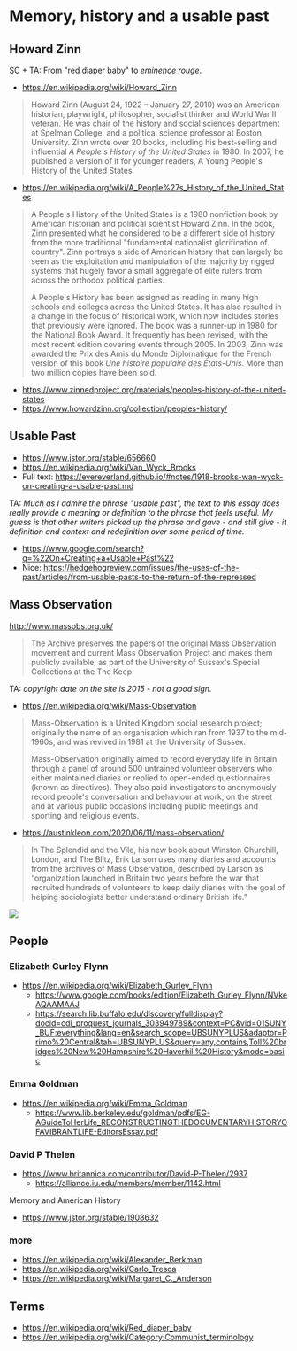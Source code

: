 # Memory, history and a usable past

## Howard Zinn

SC + TA: From "red diaper baby" to _eminence rouge_.

* https://en.wikipedia.org/wiki/Howard_Zinn
> Howard Zinn (August 24, 1922 – January 27, 2010) was an American historian, playwright, philosopher, socialist thinker and World War II veteran. He was chair of the history and social sciences department at Spelman College, and a political science professor at Boston University. Zinn wrote over 20 books, including his best-selling and influential _A People's History of the United States_ in 1980. In 2007, he published a version of it for younger readers, A Young People's History of the United States.

* https://en.wikipedia.org/wiki/A_People%27s_History_of_the_United_States
>A People's History of the United States is a 1980 nonfiction book by American historian and political scientist Howard Zinn. In the book, Zinn presented what he considered to be a different side of history from the more traditional "fundamental nationalist glorification of country". Zinn portrays a side of American history that can largely be seen as the exploitation and manipulation of the majority by rigged systems that hugely favor a small aggregate of elite rulers from across the orthodox political parties.
>
>A People's History has been assigned as reading in many high schools and colleges across the United States. It has also resulted in a change in the focus of historical work, which now includes stories that previously were ignored. The book was a runner-up in 1980 for the National Book Award. It frequently has been revised, with the most recent edition covering events through 2005. In 2003, Zinn was awarded the Prix des Amis du Monde Diplomatique for the French version of this book _Une histoire populaire des États-Unis_. More than two million copies have been sold.


* https://www.zinnedproject.org/materials/peoples-history-of-the-united-states
* https://www.howardzinn.org/collection/peoples-history/


## Usable Past

* https://www.jstor.org/stable/656660
* https://en.wikipedia.org/wiki/Van_Wyck_Brooks
* Full text: https://evereverland.github.io/#notes/1918-brooks-wan-wyck-on-creating-a-usable-past.md

TA: _Much as I admire the phrase "usable past", the text to this essay does really provide a meaning or definition to the phrase that feels useful. My guess is that other writers picked up the phrase and gave - and still give - it definition and context and redefinition over some period of time._

* https://www.google.com/search?q=%22On+Creating+a+Usable+Past%22
* Nice: https://hedgehogreview.com/issues/the-uses-of-the-past/articles/from-usable-pasts-to-the-return-of-the-repressed


## Mass Observation

http://www.massobs.org.uk/
> The Archive preserves the papers of the original Mass Observation movement and current Mass Observation Project and makes them publicly available, as part of the University of Sussex's Special Collections at the The Keep.

TA: _copyright date on the site is 2015 - not a good sign._

* https://en.wikipedia.org/wiki/Mass-Observation
>Mass-Observation is a United Kingdom social research project; originally the name of an organisation which ran from 1937 to the mid-1960s, and was revived in 1981 at the University of Sussex.
>
>Mass-Observation originally aimed to record everyday life in Britain through a panel of around 500 untrained volunteer observers who either maintained diaries or replied to open-ended questionnaires (known as directives). They also paid investigators to anonymously record people's conversation and behaviour at work, on the street and at various public occasions including public meetings and sporting and religious events.

* https://austinkleon.com/2020/06/11/mass-observation/
> In The Splendid and the Vile, his new book about Winston Churchill, London, and The Blitz, Erik Larson uses many diaries and accounts from the archives of Mass Observation, described by Larson as “organization launched in Britain two years before the war that recruited hundreds of volunteers to keep daily diaries with the goal of helping sociologists better understand ordinary British life.”

![]( https://austinkleon.com/wp-content/uploads/2020/06/mass-observation.jpg )

## People

### Elizabeth Gurley Flynn

* https://en.wikipedia.org/wiki/Elizabeth_Gurley_Flynn
	* https://www.google.com/books/edition/Elizabeth_Gurley_Flynn/NVkeAQAAMAAJ
	* https://search.lib.buffalo.edu/discovery/fulldisplay?docid=cdi_proquest_journals_303949789&context=PC&vid=01SUNY_BUF:everything&lang=en&search_scope=UBSUNYPLUS&adaptor=Primo%20Central&tab=UBSUNYPLUS&query=any,contains,Toll%20bridges%20New%20Hampshire%20Haverhill%20History&mode=basic


### Emma Goldman

* https://en.wikipedia.org/wiki/Emma_Goldman
	* https://www.lib.berkeley.edu/goldman/pdfs/EG-AGuideToHerLife_RECONSTRUCTINGTHEDOCUMENTARYHISTORYOFAVIBRANTLIFE-EditorsEssay.pdf

### David P Thelen

* https://www.britannica.com/contributor/David-P-Thelen/2937
	* https://alliance.iu.edu/members/member/1142.html

Memory and American History
* https://www.jstor.org/stable/1908632

### more

* https://en.wikipedia.org/wiki/Alexander_Berkman
* https://en.wikipedia.org/wiki/Carlo_Tresca
* https://en.wikipedia.org/wiki/Margaret_C._Anderson


## Terms

* https://en.wikipedia.org/wiki/Red_diaper_baby
* https://en.wikipedia.org/wiki/Category:Communist_terminology

